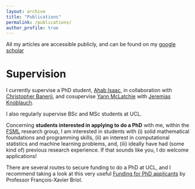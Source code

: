 ```yaml
---
layout: archive
title: "Publications"
permalink: /publications/
author_profile: true
---
```



  All my articles are accessible publicly, and can be found on my [google scholar](https://scholar.google.com/citations?user=D5y6_FsAAAAJ&hl=en&oi=ao)


Supervision
======

I currently supervise a PhD student, [Ahab Isaac](https://fsml-ucl.github.io/authors/ahab/), in collaboration with [Christopher Banerji](https://www.kcl.ac.uk/people/christopher-banerji), and cosupervise [Yann McLatchie](https://yannmclatchie.github.io/) with [Jeremias Knoblauch](https://jeremiasknoblauch.github.io/).

I also regularly supervise BSc and MSc students at UCL.

Concerning **students interested in applying to do a PhD** with me, within the [FSML](https://fsml-ucl.github.io/) research group, 
I am interested in students with (i) solid mathematical foundations and programming skills, (ii) an interest in computational statistics and machine learning problems, and, (iii) ideally have had (some kind of) previous research experience.
If that sounds like you, I do welcome applications!

There are several routes to secure funding to do a PhD at UCL, and I recommend taking a look at this very useful [Funding for PhD applicants](https://fxbriol.github.io/supervision/funding/) by Professor François-Xavier Briol.
